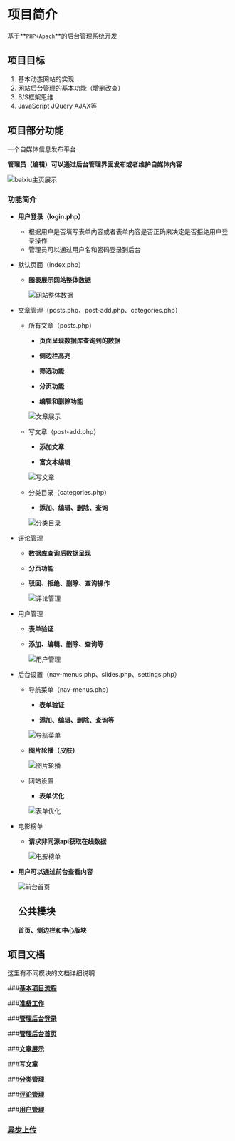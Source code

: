 # 项目简介

基于**`PHP+Apach`**的后台管理系统开发

## 项目目标

1. 基本动态网站的实现
2. 网站后台管理的基本功能（增删改查）
3. B/S框架思维
4. JavaScript JQuery AJAX等

## 项目部分功能

一个自媒体信息发布平台

**管理员（编辑）可以通过后台管理界面发布或者维护自媒体内容**

![baixiu主页展示](/assets/baixiu主页展示.png)

### 功能简介

- **用户登录（login.php）**

  - 根据用户是否填写表单内容或者表单内容是否正确来决定是否拒绝用户登录操作
  - 管理员可以通过用户名和密码登录到后台

- 默认页面（index.php）

  - **图表展示网站整体数据**

    ![网站整体数据](/assets/网站整体数据.png)

- 文章管理（posts.php、post-add.php、categories.php）

  - 所有文章（posts.php）

    - **页面呈现数据库查询到的数据**

    - **侧边栏高亮**

    - **筛选功能**

    - **分页功能**

    - **编辑和删除功能**

    ![文章展示](/assets/文章展示.png)

  - 写文章（post-add.php）

    - **添加文章**

    - **富文本编辑**

    ![写文章](/assets/写文章.png)

  - 分类目录（categories.php）

    - **添加、编辑、删除、查询**

    ![分类目录](/assets/分类目录.png)

- 评论管理

  - **数据库查询后数据呈现**

  - **分页功能**

  - **驳回、拒绝、删除、查询操作**

    ![评论管理](/assets/评论管理.png)

- 用户管理

  - **表单验证**

  - **添加、编辑、删除、查询等**

    ![用户管理](/assets/用户管理.png)

- 后台设置（nav-menus.php、slides.php、settings.php）

  - 导航菜单（nav-menus.php）

    - **表单验证**

    - **添加、编辑、删除、查询等**

    ![导航菜单](/assets/导航菜单.png)

  - **图片轮播（皮肤）**

    ![图片轮播](/assets/图片轮播.png)


  - 网站设置

    - **表单优化**

    ![表单优化](/assets/表单优化.png)

- 电影榜单

  - **请求非同源api获取在线数据**

    ![电影榜单](/assets/电影榜单.png)

  

- **用户可以通过前台查看内容**

  ![前台首页](/assets/前台首页.png)

  ## 公共模块

  **首页、侧边栏和中心版块**

## 项目文档

这里有不同模块的文档详细说明

###**[基本项目流程](https://github.com/ForeManWang/php-baixiu/blob/master/baixiu-docs/基本项目流程.md)**

###**[准备工作](https://github.com/ForeManWang/php-baixiu/blob/master/baixiu-docs/准备工作.md)**

###**[管理后台登录](https://github.com/ForeManWang/php-baixiu/blob/master/baixiu-docs/管理后台登录.md)**

###**[管理后台首页](https://github.com/ForeManWang/php-baixiu/blob/master/baixiu-docs/管理后台首页.md)**

###**[文章展示](https://github.com/ForeManWang/php-baixiu/blob/master/baixiu-docs/文章展示.md)**

###**[写文章](https://github.com/ForeManWang/php-baixiu/blob/master/baixiu-docs/写文章.md)**

###**[分类管理](https://github.com/ForeManWang/php-baixiu/blob/master/baixiu-docs/分类管理.md)**

###**[评论管理](https://github.com/ForeManWang/php-baixiu/blob/master/baixiu-docs/评论管理.md)**

###**[用户管理](https://github.com/ForeManWang/php-baixiu/blob/master/baixiu-docs/用户管理.md)**

### **[异步上传](https://github.com/ForeManWang/php-baixiu/blob/master/baixiu-docs/异步上传.md)**

